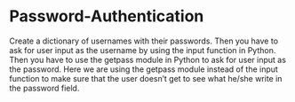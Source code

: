 # Password-Authentication
Create a dictionary of usernames with their passwords.
Then you have to ask for user input as the username by using the input function in Python.
Then you have to use the getpass module in Python to ask for user input as the password. Here we are using the getpass module instead of the input function to make sure that the user doesn’t get to see what he/she write in the password field.
